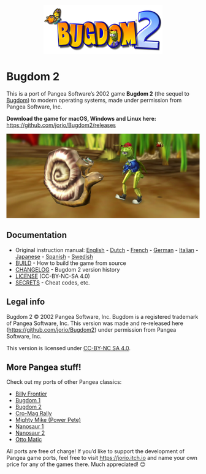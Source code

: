 <p align="center" width="100%"><img src="logo.webp" height=128 alt="Bugdom 2"></p>

# Bugdom 2

This is a port of Pangea Software’s 2002 game **Bugdom 2** (the sequel to [Bugdom](https://github.com/jorio/Bugdom)) to modern operating systems, made under permission from Pangea Software, Inc.

**Download the game for macOS, Windows and Linux here:** https://github.com/jorio/Bugdom2/releases

![Bugdom 2 scene: Skip and Sam](illustration.webp)

## Documentation

- Original instruction manual:
  [English](Instructions/Instructions-EN.pdf) -
  [Dutch](docs/Instructions-NL.pdf) -
  [French](docs/Instructions-FR.pdf) -
  [German](docs/Instructions-DE.pdf) -
  [Italian](docs/Instructions-IT.pdf) -
  [Japanese](docs/Instructions-JA.pdf) -
  [Spanish](docs/Instructions-ES.pdf) -
  [Swedish](docs/Instructions-SV.pdf)
- [BUILD](BUILD.md) - How to build the game from source
- [CHANGELOG](CHANGELOG.md) - Bugdom 2 version history
- [LICENSE](LICENSE.md) (CC-BY-NC-SA 4.0)
- [SECRETS](SECRETS.md) - Cheat codes, etc.

## Legal info

Bugdom 2 © 2002 Pangea Software, Inc. Bugdom is a registered trademark of Pangea Software, Inc. This version was made and re-released here (https://github.com/jorio/Bugdom2) under permission from Pangea Software, Inc.

This version is licensed under [CC-BY-NC SA 4.0](LICENSE.md).

## More Pangea stuff!

Check out my ports of other Pangea classics:
- [Billy Frontier](https://github.com/jorio/BillyFrontier)
- [Bugdom 1](https://github.com/jorio/Bugdom)
- [Bugdom 2](https://github.com/jorio/Bugdom2)
- [Cro-Mag Rally](https://github.com/jorio/CroMagRally)
- [Mighty Mike (Power Pete)](https://github.com/jorio/MightyMike)
- [Nanosaur 1](https://github.com/jorio/Nanosaur)
- [Nanosaur 2](https://github.com/jorio/Nanosaur2)
- [Otto Matic](https://github.com/jorio/OttoMatic)

All ports are free of charge! If you’d like to support the development of Pangea game ports, feel free to visit https://jorio.itch.io and name your own price for any of the games there. Much appreciated! 😊
